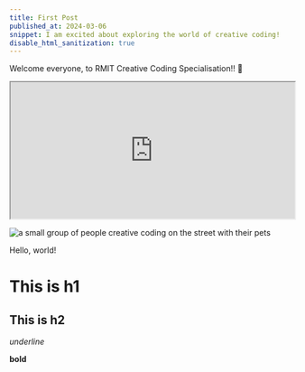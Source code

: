 ```yaml
---
title: First Post
published_at: 2024-03-06
snippet: I am excited about exploring the world of creative coding!
disable_html_sanitization: true
---
```


Welcome everyone, to RMIT Creative Coding Specialisation!! 🚀

<iframe src="https://editor.p5js.org/capogreco/full/-B11g3Uth" width="100%" height="242px"></iframe>

![a small group of people creative coding on the street with their pets](/240306_first_post/ccs_pfp.png)

Hello, world!

# This is h1

## This is h2

_underline_

**bold**
